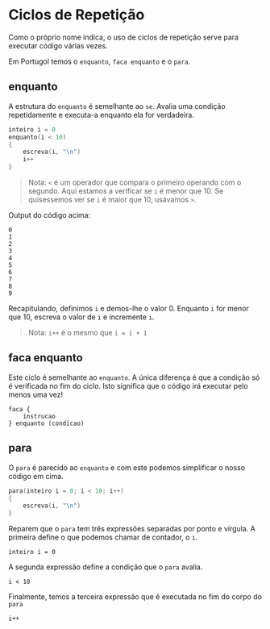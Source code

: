 # Ciclos de Repetição

Como o próprio nome indica, o uso de ciclos de repetição serve para executar código várias vezes.

Em Portugol temos o `enquanto`, `faca enquanto` e o `para`.

## enquanto

A estrutura do `enquanto` é semelhante ao `se`. Avalia uma condição repetidamente e executa-a enquanto ela for verdadeira.

```C
inteiro i = 0
enquanto(i < 10) 
{
    escreva(i, "\n")
    i++
}
```
> Nota: `<` é um operador que compara o primeiro operando com o segundo. Aqui estamos a verificar se `i` é menor que 10. Se quisessemos ver se `i` é maior que 10, usávamos `>`.

Output do código acima:

```
0
1
2
3
4
5
6
7
8
9
```

Recapitulando, definimos `i` e demos-lhe o valor 0. Enquanto `i` for menor que 10, escreva o valor de `i` e incremente `i`.

> Nota: `i++` é o mesmo que `i = i + 1`

## faca enquanto
Este ciclo é semelhante ao `enquanto`. A única diferença é que a condição só é verificada no fim do ciclo. Isto significa que o código irá executar pelo menos uma vez!

```
faca {
    instrucao
} enquanto (condicao)
```

## para
O `para` é parecido ao `enquanto` e com este podemos simplificar o nosso código em cima.

```C
para(inteiro i = 0; i < 10; i++)
{
    escreva(i, "\n")
}
```

Reparem que o `para` tem três expressões separadas por ponto e vírgula. A primeira define o que podemos chamar de contador, o `i`.

`inteiro i = 0`

A segunda expressão define a condição que o `para` avalia.

`i < 10`

Finalmente, temos a terceira expressão que é executada no fim do corpo do `para`

`i++`

